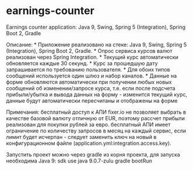 # earnings-counter
Earnings counter application: Java 9, Swing, Spring 5 (Integration), Spring Boot 2, Gradle

Описание:
	* Приложение реализовано на стеке: Java 9, Swing, Spring 5 (Integration), Spring Boot 2, Gradle.
	* Опрос сервиса курсов валют реализован через Spring Integration. 
	* Текущий курс автоматически обновляется каждые 30 секунд.
	* Курс за прошедшую дату запрашивается по требованию пользователя.
	* Для обоих типов сообщений используется один шлюз и набор каналов.
	* Данные на форме обновляются автоматически при получении любых новых сообщений об изменении/запросе курса, т.е. если после подсчета прибыли/убытка и вывода данных на форму - изменится текущий курс, данные будут автоматически пересчитаны и отображены на форме

Примечания:
	бесплатный доступ к АПИ fixer.io не позволяет выбрать в качестве базовой валюту отличную от EUR, поэтому рассчет прибыли реализован для покупки рублей за евро.
	бесплатный АПИ имеет ограничение по количеству запросов в месяц на каждый сервис, если лимит будет исчерпан - следует заменить ключ на новый в конфигурационном файле (application.yml:integration.access.key).

Запустить проект можно через gradle из корня проекта, для запуска необходима Java 9:
	sdk use java 9.0.7-zulu
	gradle bootRun
